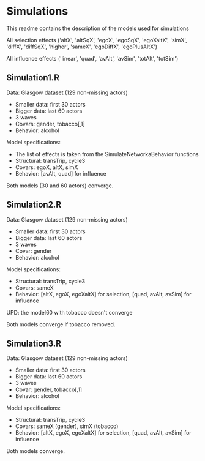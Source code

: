 # Simulations

This readme contains the description of the models used for simulations

All selection effects ('altX', 'altSqX', 'egoX', 'egoSqX', 'egoXaltX', 'simX', 'diffX', 'diffSqX', 'higher', 'sameX', 'egoDiffX', 'egoPlusAltX')

All influence effects ('linear', 'quad', 'avAlt', 'avSim', 'totAlt', 'totSim')

## Simulation1.R

Data: Glasgow dataset (129 non-missing actors)
* Smaller data: first 30 actors
* Bigger data: last 60 actors
* 3 waves
* Covars: gender, tobacco[,1]
* Behavior: alcohol

Model specifications:
* The list of effects is taken from the SimulateNetworkaBehavior functions
* Structural: transTrip, cycle3
* Covars: egoX, altX, simX
* Behavior: [avAlt, quad] for influence

Both models (30 and 60 actors) converge.

## Simulation2.R

Data: Glasgow dataset (129 non-missing actors)
* Smaller data: first 30 actors
* Bigger data: last 60 actors
* 3 waves
* Covar: gender
* Behavior: alcohol

Model specifications:

* Structural: transTrip, cycle3
* Covars: sameX
* Behavior: [altX, egoX, egoXaltX] for selection, [quad, avAlt, avSim] for influence

UPD: the model60 with tobacco doesn't converge

Both models converge if tobacco removed.

## Simulation3.R

Data: Glasgow dataset (129 non-missing actors)
* Smaller data: first 30 actors
* Bigger data: last 60 actors
* 3 waves
* Covar: gender, tobacco[,1]
* Behavior: alcohol

Model specifications:

* Structural: transTrip, cycle3
* Covars: sameX (gender), simX (tobacco)
* Behavior: [altX, egoX, egoXaltX] for selection, [quad, avAlt, avSim] for influence

Both models converge.


